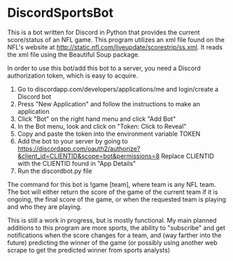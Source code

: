 # DiscordSportsBot
This is a bot written for Discord in Python that provides the current score/status of an NFL game.
This program utilizes an xml file found on the NFL's website at http://static.nfl.com/liveupdate/scorestrip/ss.xml.
It reads the xml file using the Beautiful Soup package.

In order to use this bot/add this bot to a server, you need a Discord authorization token, which is easy to acquire.
1) Go to discordapp.com/developers/applications/me and login/create a Discord bot
2) Press "New Application" and follow the instructions to make an application
3) Click "Bot" on the right hand menu and click "Add Bot"
4) In the Bot menu, look and click on "Token: Click to Reveal"
5) Copy and paste the token into the environment variable TOKEN
6) Add the bot to your server by going to https://discordapp.com/oauth2/authorize?&client_id=CLIENTID&scope=bot&permissions=8
   Replace CLIENTID with the CLIENTID found in "App Details"
7) Run the discordbot.py file

The command for this bot is !game [team], where team is any NFL team.
The bot will either return the score of the game of the current team if it is ongoing, the final score of the game, or when the requested 
team is playing and who they are playing.

This is still a work in progress, but is mostly functional.
My main planned additions to this program are more sports, the ability to "subscribe" and get notifications when the score changes for a team,
and (way farther into the future) predicting the winner of the game (or possibly using another web scrape to get the predicted winner from sports analysts)

